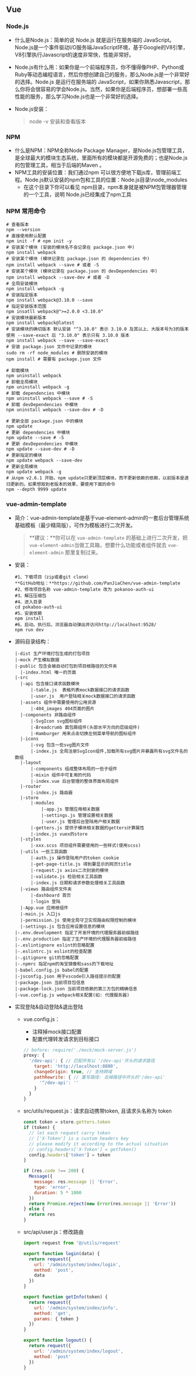 ## Vue

### Node.js

- 什么是Node.js：简单的说 Node.js 就是运行在服务端的 JavaScript。Node.js是一个事件驱动I/O服务端JavaScript环境，基于Google的V8引擎，V8引擎执行Javascript的速度非常快，性能非常好。

- Node.js有什么用：如果你是一个前端程序员，你不懂得像PHP、Python或Ruby等动态编程语言，然后你想创建自己的服务，那么Node.js是一个非常好的选择。Node.js 是运行在服务端的 JavaScript，如果你熟悉Javascript，那么你将会很容易的学会Node.js。当然，如果你是后端程序员，想部署一些高性能的服务，那么学习Node.js也是一个非常好的选择。

- Node.js安装：

  > node -v  安装和查看版本 

### NPM 

- 什么是NPM：NPM全称Node Package Manager，是Node.js包管理工具，是全球最大的模块生态系统，里面所有的模块都是开源免费的；也是Node.js的包管理工具，相当于后端的Maven 。
- NPM工具的安装位置：我们通过npm 可以很方便地下载js库，管理前端工程。Node.js默认安装的npm包和工具的位置：Node.js目录\node_modules
  - 在这个目录下你可以看见 npm目录，npm本身就是被NPM包管理器管理的一个工具，说明 Node.js已经集成了npm工具

### NPM 常用命令

```
# 查看版本
npm --version 
# 直接使用默认配置
npm init -f # npm init -y
# 安装某个模块 (安装的模块名不会记录在 package.json 中)
npm install webpack
# 安装某个模块 (模块记录在 package.json 的 dependencies 中)
npm install webpack --save # 或者 -S
# 安装某个模块 (模块记录在 package.json 的 devDependencies 中)
npm install webpack --save-dev # 或者 -D
# 全局安装模块
npm install webpack -g
# 安装指定版本
npm install webpack@3.10.0 --save 
# 指定安装版本范围
npm insatll webpack@">=2.0.0 <3.10.0"
# 安装模块最新版本
npm install webpack@latest
# 安装模块的确切版本 默认安装 "^3.10.0" 表示 3.10.0 及其以上、大版本号为3的版本 使用 --save-exact 后 "3.10.0" 表示只有 3.10.0 版本
npm install webpack --save --save-exact 
# 安装 package.json 文件中记录的模块
sudo rm -rf node_modules # 删除安装的模块
npm install # 需要有 package.json 文件

# 卸载模块
npm uninstall webpack
# 卸载全局模块
npm uninstall webpack -g
# 卸载 dependencies 中模块
npm uninstall webpack --save # -S
# 卸载 devDependencies 中模块
npm uninstall webpack --save-dev # -D

# 更新全部 package.json 中的模块
npm update
# 更新 dependencies 中模块
npm update --save # -S
# 更新 devDependencies 中模块
npm update --save-dev # -D
# 更新指定的模块
npm update webpack --save-dev
# 更新全局模块
npm update webpack -g
# 从npm v2.6.1 开始，npm update只更新顶层模块，而不更新依赖的依赖，以前版本是递归更新的。如果想取到老版本的效果，要使用下面的命令
npm --depth 9999 update
```

### vue-admin-template

- 简介：vue-admin-template是基于vue-element-admin的一套后台管理系统基础模板（最少精简版），可作为模板进行二次开发。

  > **建议：**你可以在 `vue-admin-template` 的基础上进行二次开发，把 `vue-element-admin`当做工具箱，想要什么功能或者组件就去 `vue-element-admin` 那里复制过来。

- 安装：

  ```
  #1、下载项目（zip或者git clone）
  **GitHub地址：**https://github.com/PanJiaChen/vue-admin-template
  #2、修改项目名称 vue-admin-template 改为 pokanoo-auth-ui
  #3、解压压缩包
  #4、进入目录
  cd pokaboo-auth-ui
  #5、安装依赖
  npm install
  #6、启动。执行后，浏览器自动弹出并访问http://localhost:9528/
  npm run dev
  ```

- 源码目录结构：

  ```
  |-dist 生产环境打包生成的打包项目
  |-mock 产生模拟数据
  |-public 包含会被自动打包到项目根路径的文件夹
  	|-index.html 唯一的页面
  |-src
  	|-api 包含接口请求函数模块
  		|-table.js  表格列表mock数据接口的请求函数
  		|-user.js  用户登陆相关mock数据接口的请求函数
  	|-assets 组件中需要使用的公用资源
  		|-404_images 404页面的图片
  	|-components 非路由组件
  		|-SvgIcon svg图标组件
  		|-Breadcrumb 面包屑组件(头部水平方向的层级组件)
  		|-Hamburger 用来点击切换左侧菜单导航的图标组件
  	|-icons
  		|-svg 包含一些svg图片文件
  		|-index.js 全局注册SvgIcon组件,加载所有svg图片并暴露所有svg文件名的数组
  	|-layout
  		|-components 组成整体布局的一些子组件
  		|-mixin 组件中可复用的代码
  		|-index.vue 后台管理的整体界面布局组件
  	|-router
  		|-index.js 路由器
  	|-store
  		|-modules
  			|-app.js 管理应用相关数据
  			|-settings.js 管理设置相关数据
  			|-user.js 管理后台登陆用户相关数据
  		|-getters.js 提供子模块相关数据的getters计算属性
  		|-index.js vuex的store
  	|-styles
  		|-xxx.scss 项目组件需要使用的一些样式(使用scss)
  	|-utils 一些工具函数
  		|-auth.js 操作登陆用户的token cookie
  		|-get-page-title.js 得到要显示的网页title
  		|-request.js axios二次封装的模块
  		|-validate.js 检验相关工具函数
  		|-index.js 日期和请求参数处理相关工具函数
  	|-views 路由组件文件夹
  		|-dashboard 首页
  		|-login 登陆
  	|-App.vue 应用根组件
  	|-main.js 入口js
  	|-permission.js 使用全局守卫实现路由权限控制的模块
  	|-settings.js 包含应用设置信息的模块
  |-.env.development 指定了开发环境的代理服务器前缀路径
  |-.env.production 指定了生产环境的代理服务器前缀路径
  |-.eslintignore eslint的忽略配置
  |-.eslintrc.js eslint的检查配置
  |-.gitignore git的忽略配置
  |-.npmrc 指定npm的淘宝镜像和sass的下载地址
  |-babel.config.js babel的配置
  |-jsconfig.json 用于vscode引入路径提示的配置
  |-package.json 当前项目包信息
  |-package-lock.json 当前项目依赖的第三方包的精确信息
  |-vue.config.js webpack相关配置(如: 代理服务器)
  ```

- 实现登陆&自动登陆&退出登陆

  - vue.config.js：

    - 注释掉mock接口配置
    - 配置代理转发请求到目标接口

    ```js
    // before: require('./mock/mock-server.js')
    proxy: {
      '/dev-api': { // 匹配所有以 '/dev-api'开头的请求路径
        target: 'http://localhost:8800',
        changeOrigin: true, // 支持跨域
        pathRewrite: { // 重写路径: 去掉路径中开头的'/dev-api'
          '^/dev-api': ''
        }
      }
    }
    ```

  - src/utils/request.js：请求自动携带token, 且请求头名称为 token

    ```js
    const token = store.getters.token
    if (token) {
      // let each request carry token
      // ['X-Token'] is a custom headers key
      // please modify it according to the actual situation
      // config.headers['X-Token'] = getToken()
      config.headers['token'] = token
    }
    ```

    ```js
    if (res.code !== 200) {
      Message({
        message: res.message || 'Error',
        type: 'error',
        duration: 5 * 1000
      })
      return Promise.reject(new Error(res.message || 'Error'))
    } else {
      return res
    }
    ```

  - src/api/user.js：修改路由

    ```js
    import request from '@/utils/request'
    
    export function login(data) {
      return request({
        url: '/admin/system/index/login',
        method: 'post',
        data
      })
    }
    
    export function getInfo(token) {
      return request({
        url: '/admin/system/index/info',
        method: 'get',
        params: { token }
      })
    }
    
    export function logout() {
      return request({
        url: '/admin/system/index/logout',
        method: 'post'
      })
    }
    ```

    

